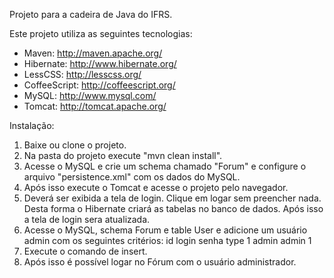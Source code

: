 Projeto para a cadeira de Java do IFRS.

Este projeto utiliza as seguintes tecnologias:

- Maven: http://maven.apache.org/
- Hibernate: http://www.hibernate.org/
- LessCSS: http://lesscss.org/
- CoffeeScript: http://coffeescript.org/
- MySQL: http://www.mysql.com/
- Tomcat: http://tomcat.apache.org/

Instalação:

1. Baixe ou clone o projeto.
2. Na pasta do projeto execute "mvn clean install".
3. Acesse o MySQL e crie um schema chamado "Forum" e configure o arquivo "persistence.xml" com os dados do MySQL.
4. Após isso execute o Tomcat e acesse o projeto pelo navegador.
5. Deverá ser exibida a tela de login. Clique em logar sem preencher nada. Desta forma o Hibernate criará as tabelas no banco de dados. Após isso a tela de login sera atualizada.
6. Acesse o MySQL, schema Forum e table User e adicione um usuário admin com os seguintes critérios:
	id	login	senha	type
	1	admin	admin	1
7. Execute o comando de insert.
8. Após isso é possível logar no Fórum com o usuário administrador.
